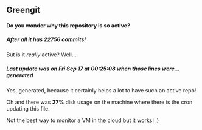 ## Greengit

#### Do you wonder why this repository is so active?

##### After all it has 22756 commits!

But is it *really* active? Well...

##### Last update was on Fri Sep 17 at 00:25:08 when those lines were... generated

Yes, generated, because it certainly helps a lot to have such an active repo!

Oh and there was **27%** disk usage on the machine
where there is the cron updating this file.

Not the best way to monitor a VM in the cloud but it works! :)
